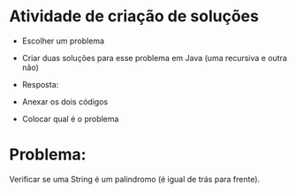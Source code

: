 # Atividade de criação de soluções
- Escolher um problema
- Criar duas soluções para esse problema em Java (uma recursiva e outra não)

- Resposta:
- Anexar os dois códigos
- Colocar qual é o problema

# Problema:
Verificar se uma String é um palindromo (é igual de trás para frente).